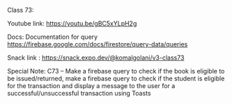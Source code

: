Class 73:

Youtube link: https://youtu.be/gBC5xYLpH2g

Docs: Documentation for query https://firebase.google.com/docs/firestore/query-data/queries

Snack link : https://snack.expo.dev/@komalgolani/v3-class73

Special Note: C73 – Make a firebase query to check if the book is eligible to be issued/returned, make a firebase query to check if the student is eligible for the transaction and display a message to the user for a successful/unsuccessful transaction using Toasts

